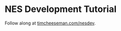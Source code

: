 # NES Development Tutorial

Follow along at [timcheeseman.com/nesdev](http://timcheeseman.com/nesdev).

